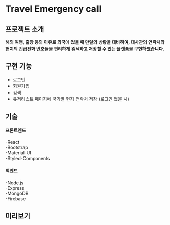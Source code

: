 # Travel Emergency call

## 프로젝트 소개
**해외 여행, 출장 등의 이유로 외국에 있을 때 만일의 상황을 대비하여, 대사관의 연락처와 현지의 긴급전화 번호들을 편리하게 검색하고 저장할 수 있는 플랫폼을 구현하였습니다.**

## 구현 기능
+ 로그인  
+ 회원가입  
+ 검색  
+ 유저리스트 페이지에 국가별 현지 연락처 저장 (로그인 했을 시)  

## 기술
#### 프론트엔드
-React  
-Bootstrap  
-Material-UI  
-Styled-Components  

#### 백엔드
-Node.js  
-Express  
-MongoDB  
-Firebase  

## 미리보기
